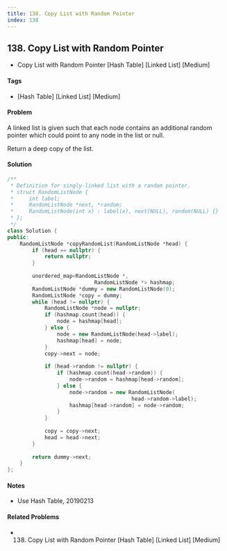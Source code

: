 ```yaml
---
title: 138. Copy List with Random Pointer
index: 138
---
```


## 138. Copy List with Random Pointer
- Copy List with Random Pointer [Hash Table] [Linked List] [Medium]

#### Tags
- [Hash Table] [Linked List] [Medium]

#### Problem
A linked list is given such that each node contains an additional random pointer which could point to any node in the list or null.

Return a deep copy of the list.

#### Solution
``` C++
/**
 * Definition for singly-linked list with a random pointer.
 * struct RandomListNode {
 *     int label;
 *     RandomListNode *next, *random;
 *     RandomListNode(int x) : label(x), next(NULL), random(NULL) {}
 * };
 */
class Solution {
public:
    RandomListNode *copyRandomList(RandomListNode *head) {
        if (head == nullptr) {
            return nullptr;
        }
        
        unordered_map<RandomListNode *, 
                            RandomListNode *> hashmap;
        RandomListNode *dummy = new RandomListNode(0);
        RandomListNode *copy = dummy;
        while (head != nullptr) {
            RandomListNode *node = nullptr;
            if (hashmap.count(head)) {
                node = hashmap[head];
            } else {
                node = new RandomListNode(head->label);
                hashmap[head] = node;
            }
            copy->next = node;
            
            if (head->random != nullptr) {
                if (hashmap.count(head->random)) {
                    node->random = hashmap[head->random];
                } else {
                    node->random = new RandomListNode(
                                        head->random->label);
                    hashmap[head->random] = node->random;
                }
            }
            
            copy = copy->next;
            head = head->next;
        }
        
        return dummy->next;
    }
};
```

#### Notes
- Use Hash Table, 20190213

#### Related Problems
- 138. Copy List with Random Pointer [Hash Table] [Linked List] [Medium]
